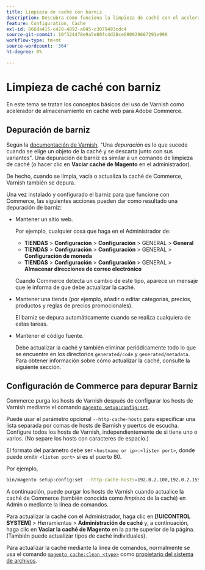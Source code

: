 ```yaml
---
title: Limpieza de caché con barniz
description: Descubra cómo funciona la limpieza de caché con el acelerador de almacenamiento en caché web de Varnish para Adobe Commerce. Descubra las técnicas de optimización y administración de caché.
feature: Configuration, Cache
exl-id: 866da415-c428-4092-a045-c3079493cdc4
source-git-commit: 10f324478e9a5e80fc4d28ce680929687291e990
workflow-type: tm+mt
source-wordcount: '364'
ht-degree: 0%

---
```


# Limpieza de caché con barniz

En este tema se tratan los conceptos básicos del uso de Varnish como acelerador de almacenamiento en caché web para Adobe Commerce.

## Depuración de barniz

Según la [documentación de Varnish](https://www.varnish-cache.org/docs/trunk/users-guide/purging.html), &quot;Una *depuración* es lo que sucede cuando se elige un objeto de la caché y se descarta junto con sus variantes&quot;. Una depuración de barniz es similar a un comando de limpieza de caché (o hacer clic en **Vaciar caché de Magento** en el administrador).

De hecho, cuando se limpia, vacía o actualiza la caché de Commerce, Varnish también se depura.

Una vez instalado y configurado el barniz para que funcione con Commerce, las siguientes acciones pueden dar como resultado una depuración de barniz:

- Mantener un sitio web.

  Por ejemplo, cualquier cosa que haga en el Administrador de:

   - **TIENDAS** > **Configuración** > **Configuración** > GENERAL > **General**
   - **TIENDAS** > **Configuración** > **Configuración** > GENERAL > **Configuración de moneda**
   - **TIENDAS** > **Configuración** > **Configuración** > GENERAL > **Almacenar direcciones de correo electrónico**

  Cuando Commerce detecta un cambio de este tipo, aparece un mensaje que le informa de que debe actualizar la caché.

- Mantener una tienda (por ejemplo, añadir o editar categorías, precios, productos y reglas de precios promocionales).

  El barniz se depura automáticamente cuando se realiza cualquiera de estas tareas.

- Mantener el código fuente.

  Debe actualizar la caché y también eliminar periódicamente todo lo que se encuentre en los directorios `generated/code` y `generated/metadata`. Para obtener información sobre cómo actualizar la caché, consulte la siguiente sección.

## Configuración de Commerce para depurar Barniz

Commerce purga los hosts de Varnish después de configurar los hosts de Varnish mediante el comando [`magento setup:config:set`](https://experienceleague.adobe.com/en/docs/commerce-operations/tools/cli-reference/commerce-on-premises#setupconfigset).

Puede usar el parámetro opcional `--http-cache-hosts` para especificar una lista separada por comas de hosts de Barnish y puertos de escucha. Configure todos los hosts de Varnish, independientemente de si tiene uno o varios. (No separe los hosts con caracteres de espacio.)

El formato del parámetro debe ser `<hostname or ip>:<listen port>`, donde puede omitir `<listen port>` si es el puerto 80.

Por ejemplo,

```bash
bin/magento setup:config:set --http-cache-hosts=192.0.2.100,192.0.2.155:6081
```

A continuación, puede purgar los hosts de Varnish cuando actualice la caché de Commerce (también conocida como *limpieza* de la caché) en Admin o mediante la línea de comandos.

Para actualizar la caché con el Administrador, haga clic en **[!UICONTROL SYSTEM]** > Herramientas > **Administración de caché** y, a continuación, haga clic en **Vaciar la caché de Magento** en la parte superior de la página. (También puede actualizar tipos de caché individuales).

Para actualizar la caché mediante la línea de comandos, normalmente se usa el comando [`magento cache:clean <type>`](../cli/manage-cache.md#clean-and-flush-cache-types) como [propietario del sistema de archivos](../../installation/prerequisites/file-system/overview.md).
